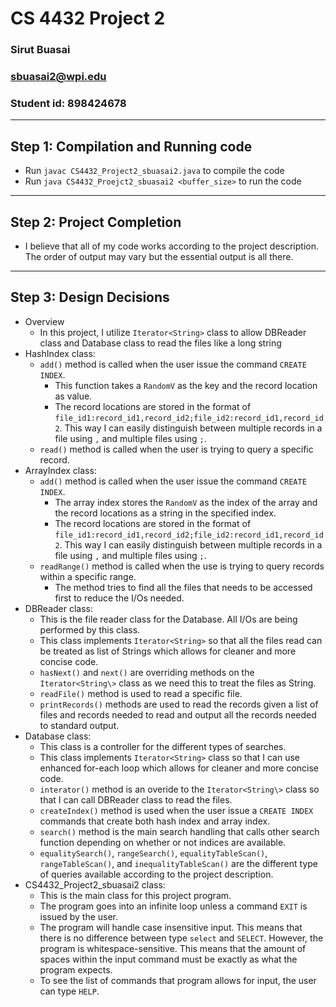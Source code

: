 # CS 4432 Project 2
### Sirut Buasai
### sbuasai2@wpi.edu
### Student id: 898424678
-------------------------
## Step 1: Compilation and Running code
- Run `javac CS4432_Project2_sbuasai2.java` to compile the code
- Run `java CS4432_Proejct2_sbuasai2 <buffer_size>` to run the code
-------------------------
## Step 2: Project Completion
- I believe that all of my code works according to the project description. The order of output may vary but the essential output is all there.
-------------------------
## Step 3: Design Decisions
- Overview
  - In this project, I utilize `Iterator<String>` class to allow DBReader class and Database class to read the files like a long string
- HashIndex class:
  - `add()` method is called when the user issue the command `CREATE INDEX`.
    - This function takes a `RandomV` as the key and the record location as value.
    - The record locations are stored in the format of `file_id1:record_id1,record_id2;file_id2:record_id1,record_id2`. This way I can easily distinguish between multiple records in a file using `,` and multiple files using `;`.
  - `read()` method is called when the user is trying to query a specific record.
- ArrayIndex class:
  - `add()` method is called when the user issue the command `CREATE INDEX`.
    - The array index stores the `RandomV` as the index of the array and the record locations as a string in the specified index.
    - The record locations are stored in the format of `file_id1:record_id1,record_id2;file_id2:record_id1,record_id2`. This way I can easily distinguish between multiple records in a file using `,` and multiple files using `;`.
  - `readRange()` method is called when the use is trying to query records within a specific range.
    - The method tries to find all the files that needs to be accessed first to reduce the I/Os needed.
- DBReader class:
  - This is the file reader class for the Database. All I/Os are being performed by this class.
  - This class implements `Iterator<String>` so that all the files read can be treated as list of Strings which allows for cleaner and more concise code.
  - `hasNext()` and `next()` are overriding methods on the `Iterator<String\>` class as we need this to treat the files as String.
  - `readFile()` method is used to read a specific file.
  - `printRecords()` methods are used to read the records given a list of files and records needed to read and output all the records needed to standard output.
- Database class:
  - This class is a controller for the different types of searches.
  - This class implements `Iterator<String>` class so that I can use enhanced for-each loop which allows for cleaner and more concise code.
  - `interator()` method is an overide to the `Iterator<String\>` class so that I can call DBReader class to read the files.
  - `createIndex()` method is used when the user issue a `CREATE INDEX` commands that create both hash index and array index.
  - `search()` method is the main search handling that calls other search function depending on whether or not indices are available.
  - `equalitySearch()`, `rangeSearch()`, `equalityTableScan()`, `rangeTableScan()`, and `inequalityTableScan()` are the different type of queries available according to the project description.
- CS4432_Project2_sbuasai2 class:
  - This is the main class for this project program.
  - The program goes into an infinite loop unless a command `EXIT` is issued by the user.
  - The program will handle case insensitive input. This means that there is no difference between type `select` and `SELECT`. However, the program is whitespace-sensitive. This means that the amount of spaces within the input command must be exactly as what the program expects.
  - To see the list of commands that program allows for input, the user can type `HELP`.
